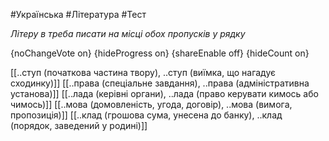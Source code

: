#Українська #Література #Тест

*Літеру в треба писати на місці обох пропусків у рядку*

{noChangeVote on}
{hideProgress on}
{shareEnable off}
{hideCount on}

[[..ступ (початкова частина твору), ..ступ (виїмка, що нагадує сходинку)]]
[[..права (спеціальне завдання), ..права (адміністративна установа)]]
[[..лада (керівні органи), ..лада (право керувати кимось або чимось)]]
[[..мова (домовленість, угода, договір), ..мова (вимога, пропозиція)]]
[[..клад (грошова сума, унесена до банку), ..клад (порядок, заведений у родині)]]
